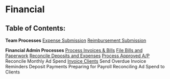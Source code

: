 <!-- TITLE: Financial -->
<!-- SUBTITLE: Internal Brolik financial processes -->

# Financial
## Table of Contents:

**Team Processes**
[Expense Submission](http://wiki.brolik.com/financial/expense-submission)
[Reimbursement Submission](http://wiki.brolik.com/financial/reimbursement-submission)

**Financial Admin Processes**
[Process Invoices & Bills](http://wiki.brolik.com/financial/process-invoices-and-bills)
[File Bills and Paperwork](http://wiki.brolik.com/financial/file-bills-and-paperwork)
[Reconcile Deposits and Expenses](http://wiki.brolik.com/financial/reconcile-deposits-and-expenses)
[Process Approved A/P](http://wiki.brolik.com/financial/process-approved-ap)
Reconcile Monthly Ad Spend
[Invoice Clients](http://wiki.brolik.com/financial/invoice-clients)
Send Overdue Invoice Reminders
Deposit Payments
Preparing for Payroll
Reconciling Ad Spend to Clients


